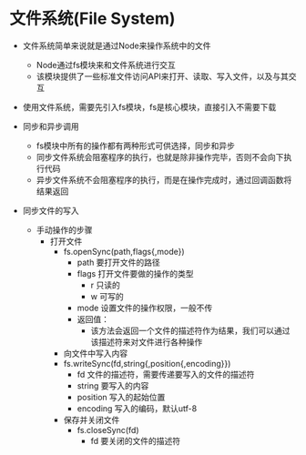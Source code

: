 # 文件系统(File System)
* 文件系统简单来说就是通过Node来操作系统中的文件
    * Node通过fs模块来和文件系统进行交互
    * 该模块提供了一些标准文件访问API来打开、读取、写入文件，以及与其交互
* 使用文件系统，需要先引入fs模块，fs是核心模块，直接引入不需要下载

* 同步和异步调用
    * fs模块中所有的操作都有两种形式可供选择，同步和异步
    * 同步文件系统会阻塞程序的执行，也就是除非操作完毕，否则不会向下执行代码
    * 异步文件系统不会阻塞程序的执行，而是在操作完成时，通过回调函数将结果返回

* 同步文件的写入
    * 手动操作的步骤
        * 打开文件
            * fs.openSync(path,flags{,mode})
                * path 要打开文件的路径
                * flags 打开文件要做的操作的类型
                    * r 只读的
                    * w 可写的
                * mode 设置文件的操作权限，一般不传
                * 返回值：
                  * 该方法会返回一个文件的描述符作为结果，我们可以通过该描述符来对文件进行各种操作
           * 向文件中写入内容
            * fs.writeSync(fd,string{,position{,encoding}})
                * fd 文件的描述符，需要传递要写入的文件的描述符
                * string 要写入的内容
                * position 写入的起始位置
                * encoding 写入的编码，默认utf-8
           * 保存并关闭文件
                * fs.closeSync(fd)
                    * fd 要关闭的文件的描述符